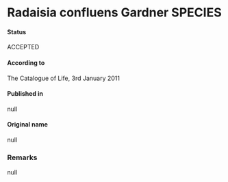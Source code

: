 # Radaisia confluens Gardner SPECIES

#### Status
ACCEPTED

#### According to
The Catalogue of Life, 3rd January 2011

#### Published in
null

#### Original name
null

### Remarks
null